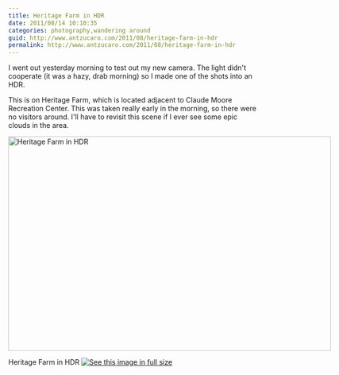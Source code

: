 ```yaml
---
title: Heritage Farm in HDR
date: 2011/08/14 10:10:35
categories: photography,wandering around
guid: http://www.antzucaro.com/2011/08/heritage-farm-in-hdr
permalink: http://www.antzucaro.com/2011/08/heritage-farm-in-hdr
---
```

I went out yesterday morning to test out my new camera. The light didn't cooperate (it was a hazy, drab morning) so I made one of the shots into an HDR.

This is on Heritage Farm, which is located adjacent to Claude Moore Recreation Center. This was taken really early in the morning, so there were no visitors around. I'll have to revisit this scene if I ever see some epic clouds in the area. 

<div class='wp-caption aligncenter' style='width: 660px; margin-left: auto; margin-right: auto;'>
<img width='650px' height='432px' alt="Heritage Farm in HDR" title='Heritage Farm in HDR' src='http://media.antzucaro.com/uploads/2011/08/ClaudeMoore/heritage_farm_hdr_m.jpg'>
<p class='wp-caption-text'>Heritage Farm in HDR <a href='http://media.antzucaro.com/uploads/2011/08/ClaudeMoore/heritage_farm_hdr_l.jpg'><img alt='See this image in full size' src='http://media.antzucaro.com/static/fs_img.jpg' /></a></p>
</div>
